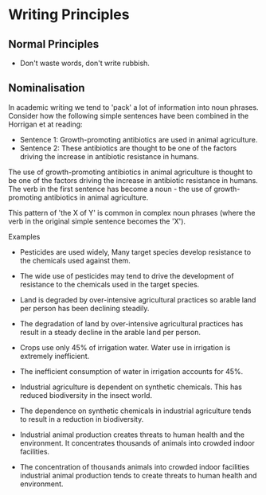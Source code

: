 # Writing Principles

## Normal Principles

* Don't  waste words, don't write rubbish.

## Nominalisation

In academic writing we tend to 'pack' a lot of information into noun phrases. Consider how the following simple sentences have been combined in the Horrigan et at reading:

* Sentence 1: Growth-promoting antibiotics are used in animal agriculture.  
* Sentence 2: These antibiotics are thought to be one of the factors driving the increase in antibiotic resistance in humans.

The use of growth-promoting antibiotics in animal agriculture is thought to be one of the factors driving the increase in antibiotic resistance in humans.  
The verb in the first sentence has become a noun - the use of growth-promoting antibiotics in animal agriculture.

This pattern of 'the X of Y' is common in complex noun phrases (where the verb in the original simple sentence becomes the 'X').

Examples

* Pesticides are used widely, Many target species develop resistance to the chemicals used against them.
* The wide use of pesticides may tend to drive the development of resistance to the chemicals used in the target species.
  
* Land is degraded by over-intensive agricultural practices so arable land per person has been declining steadily.  
* The degradation of land by over-intensive agricultural practices has result in a steady decline in the arable land per person.

* Crops use only 45% of irrigation water. Water use in irrigation is extremely inefficient.
* The inefficient consumption of water in irrigation accounts for 45%.

* Industrial agriculture is dependent on synthetic chemicals. This has reduced biodiversity in the insect world.
* The dependence on synthetic chemicals in industrial agriculture tends to result in a reduction in biodiversity.

* Industrial animal production creates threats to human health and the environment. It concentrates thousands of animals into crowded indoor facilities.
* The concentration of thousands animals into crowded indoor facilities industrial animal production tends to create threats to human health and environment.

